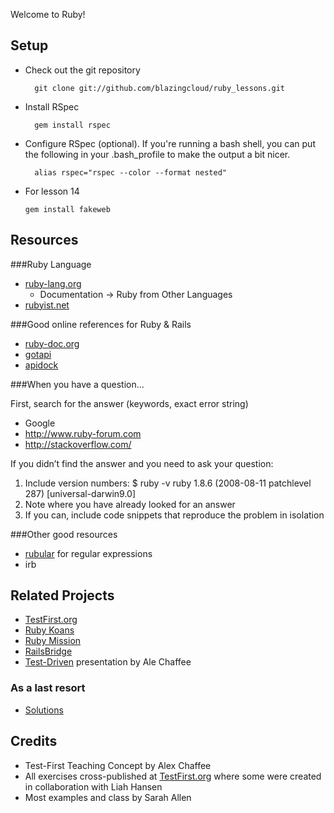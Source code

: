 Welcome to Ruby!

## Setup

* Check out the git repository

        git clone git://github.com/blazingcloud/ruby_lessons.git

* Install RSpec

        gem install rspec

* Configure RSpec (optional). If you're running a bash shell, you can put the following in your .bash_profile to make the output a bit nicer.

        alias rspec="rspec --color --format nested"

* For lesson 14

      gem install fakeweb

## Resources

###Ruby Language

* [ruby-lang.org](http://www.ruby-lang.org) 
  * Documentation -> Ruby from Other Languages
* [rubyist.net](http://www.rubyist.net/~slagell/ruby/)

###Good online references for Ruby & Rails

*	[ruby-doc.org](http://www.ruby-doc.org/) 
*	[gotapi](http://www.gotapi.com/rubyrails)
*	[apidock](http://apidock.com/)

###When you have a question...

First, search for the answer (keywords, exact error string)

*	Google
*	http://www.ruby-forum.com 
*	http://stackoverflow.com/ 

If you didn’t find the answer and you need to ask your question:

1. Include version numbers:
    $ ruby -v
    ruby 1.8.6 (2008-08-11 patchlevel 287) \[universal-darwin9.0\]
2. Note where you have already looked for an answer
3. If you can, include code snippets that reproduce the problem in isolation

###Other good resources

*	[rubular](http://www.rubular.com/) for regular expressions 
*	irb  

## Related Projects

* [TestFirst.org](http://testfirst.org)
* [Ruby Koans](http://github.com/edgecase/ruby_koans)
* [Ruby Mission](http://github.com/alexch/mission)
* [RailsBridge](http://groups.google.com/group/railsbridge)
* [Test-Driven](http://www.slideshare.net/alexchaffee/test-driven) presentation by Ale Chaffee

### As a last resort
* [Solutions](http://github.com/ultrasaurus/test-first-teaching)

## Credits

* Test-First Teaching Concept by Alex Chaffee
* All exercises cross-published at [TestFirst.org](http://testfirst.org) where some were created in collaboration with Liah Hansen
* Most examples and class by Sarah Allen

